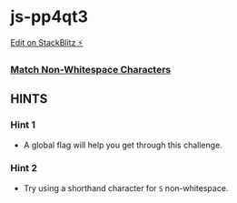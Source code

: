 # js-pp4qt3

[Edit on StackBlitz ⚡️](https://stackblitz.com/edit/js-pp4qt3)

### [Match Non-Whitespace Characters](https://www.freecodecamp.org/learn/javascript-algorithms-and-data-structures/regular-expressions/match-non-whitespace-characters)

## HINTS
### Hint 1
- A global flag will help you get through this challenge.
### Hint 2
- Try using a shorthand character for `S` non-whitespace.
